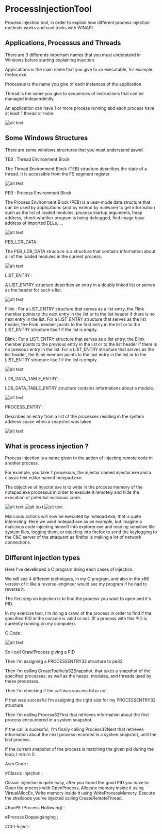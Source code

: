# ProcessInjectionTool

Process injection tool, in order to explain how different process injection methods works and cool tricks with WINAPI.

## Applications, Processus and Threads

There are 3 differents important names that you must understand in Windows before starting explaining injection.

Applications is the main name that you give to an executable, for example firefox.exe.

Processus is the name you give of each instances of the application.

Thread is the name you give to sequences of instructions that can be managed independently.

An application can have 1 or more process running abd each process have at least 1 thread or more.

![alt text](https://raw.githubusercontent.com/Lexsek/ProcessInjectionTool/master/images/threads_process_and_apps.png 
"AppsProcessusThreads")
 
## Some Windows Structures

There are some windows structures that you must understand aswell.

TEB : Thread Environment Block

The Thread Environment Block (TEB) structure describes the state of a thread. It is accessible from the FS segment register. 

![alt text](https://raw.githubusercontent.com/Lexsek/ProcessInjectionTool/master/images/TEB.bmp
"TEB")

PEB : Process Environment Block

The Process Environment Block (PEB) is a user-mode data structure that can be used by applications (and by extend by malware) to get information such as the list of loaded modules, process startup arguments, heap address, check whether program is being debugged, find image base address of imported DLLs, ...

![alt text](https://raw.githubusercontent.com/Lexsek/ProcessInjectionTool/master/images/PEB.bmp 
"PEB")

PEB_LDR_DATA :

The PEB_LDR_DATA structure is a structure that contains information about all of the loaded modules in the current process. 

![alt text](https://raw.githubusercontent.com/Lexsek/ProcessInjectionTool/master/images/PEB_LDR_DATA.bmp
"PEB_LDR_DATA")

LIST_ENTRY :
    
A LIST_ENTRY structure describes an entry in a doubly linked list or serves as the header for such a list.

![alt text](https://raw.githubusercontent.com/Lexsek/ProcessInjectionTool/master/images/LIST_ENTRY.bmp 
"LIST_ENTRY")

Flink : For a LIST_ENTRY structure that serves as a list entry, the Flink member points to the next entry in the list or to the list header if there is no next entry in the list. For a LIST_ENTRY structure that serves as the list header, the Flink member points to the first entry in the list or to the LIST_ENTRY structure itself if the list is empty.

Blink : For a LIST_ENTRY structure that serves as a list entry, the Blink member points to the previous entry in the list or to the list header if there is no previous entry in the list. For a LIST_ENTRY structure that serves as the list header, the Blink member points to the last entry in the list or to the LIST_ENTRY structure itself if the list is empty.

![alt text](https://raw.githubusercontent.com/Lexsek/ProcessInjectionTool/master/images/LIST_ENTRY2.bmp 
"LIST_ENTRY2")

LDR_DATA_TABLE_ENTRY :
    
LDR_DATA_TABLE_ENTRY structure contains informations about a module.

![alt text](https://raw.githubusercontent.com/Lexsek/ProcessInjectionTool/master/images/LDR_DATA_TABLE_ENTRY.bmp 
"LDR_DATA_TABLE_ENTRY")

PROCESS_ENTRY :
   
Describes an entry from a list of the processes residing in the system address space when a snapshot was taken.
    
![alt text](https://raw.githubusercontent.com/Lexsek/ProcessInjectionTool/master/images/PROCESS_ENTRY.bmp 
"PROCESS_ENTRY")

## What is process injection ?

Process injection is a name given to the action of injecting remote code in another process.

For example, you take 2 processus, the injector named injector.exe and a classic text editor named notepad.exe.

The objective of injector.exe is to write in the process memory of the notepad.exe processus in order to execute it remotely and hide the execution of potential malicious code.

![alt text](https://raw.githubusercontent.com/Lexsek/ProcessInjectionTool/master/images/injection_1.bmp 
"Injection 1")
![alt text](https://raw.githubusercontent.com/Lexsek/ProcessInjectionTool/master/images/injection_2.bmp 
"Injection 2")
![alt text](https://raw.githubusercontent.com/Lexsek/ProcessInjectionTool/master/images/injection_3.bmp 
"Injection 3")

Malicious actions will now be executed by notepad.exe, that is quite interesting. Here we used notepad.exe as an example, but imagine a malicious code injecting himself into explorer.exe and reading sensitive file system files, logging them, or injecting into firefox to send the keylogging to the C&C server of the attaquant as firefox is making a lot of network connections.

## Different injection types

Here I've develloped a C program doing each cases of injection.

We will see 4 different techniques, in my C program, and also in the x86 version of it like a reverse-engineer would see my program if he had to reverse it.

The first step on injection is to find the process you want to open and it's PID.

In my exercise tool, I'm doing a crawl of the process in order to find if the specified PID in the console is valid or not.
(If a process with this PID is currently running on my computer).

C Code :

![alt text](https://raw.githubusercontent.com/Lexsek/ProcessInjectionTool/master/images/c_crawlprocess.png
"C crawl process")

So I call CrawlProcess giving a PID

Then I'm assigning a PROCESSENTRY32 structure to pe32

Then I'm calling CreateToolhelp32Snapshot, that takes a snapshot of the specified processes, as well as the heaps, modules, and threads used by these processes.

Then I'm checking if the call was successful or not

If that was succesful I'm assigning the right size for my PROCESSENTRY32 structure

Then I'm calling Process32First that retrieves information about the first process encountered in a system snapshot.

If the call is sucessful, I'm finally calling Process32Next that retrieves information about the next process recorded in a system snapshot, until the last process.

If the current snapshot of the process is matching the given pid during the loop, I return 0.

Asm Code :

#Classic Injection :

Classic injection is quite easy, after you found the good PID you have to:
Open the process with OpenProcess,
Allocate memory inside it using VirtualAllocEx,
Write memory inside it using WriteProcessMemory,
Execute the shellcode you've injected calling CreateRemoteThread.


#RunPE (Process Hollowing) :

#Process Doppelgänging :

#Ctrl-Inject : 

